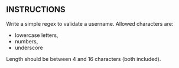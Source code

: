 ## INSTRUCTIONS

Write a simple regex to validate a username. Allowed characters are:

* lowercase letters,
* numbers,
* underscore

Length should be between 4 and 16 characters (both included).